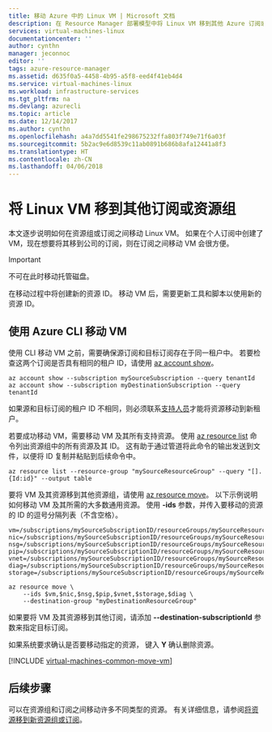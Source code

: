 ```yaml
---
title: 移动 Azure 中的 Linux VM | Microsoft 文档
description: 在 Resource Manager 部署模型中将 Linux VM 移到其他 Azure 订阅或资源组。
services: virtual-machines-linux
documentationcenter: ''
author: cynthn
manager: jeconnoc
editor: ''
tags: azure-resource-manager
ms.assetid: d635f0a5-4458-4b95-a5f8-eed4f41eb4d4
ms.service: virtual-machines-linux
ms.workload: infrastructure-services
ms.tgt_pltfrm: na
ms.devlang: azurecli
ms.topic: article
ms.date: 12/14/2017
ms.author: cynthn
ms.openlocfilehash: a4a7dd5541fe298675232ffa803f749e71f6a03f
ms.sourcegitcommit: 5b2ac9e6d8539c11ab0891b686b8afa12441a8f3
ms.translationtype: HT
ms.contentlocale: zh-CN
ms.lasthandoff: 04/06/2018
---
```

# <a name="move-a-linux-vm-to-another-subscription-or-resource-group"></a>将 Linux VM 移到其他订阅或资源组
本文逐步说明如何在资源组或订阅之间移动 Linux VM。 如果在个人订阅中创建了 VM，现在想要将其移到公司的订阅，则在订阅之间移动 VM 会很方便。

> [!IMPORTANT]
>不可在此时移动托管磁盘。 
>
>在移动过程中将创建新的资源 ID。 移动 VM 后，需要更新工具和脚本以使用新的资源 ID。 
> 
> 

## <a name="use-the-azure-cli-to-move-a-vm"></a>使用 Azure CLI 移动 VM


使用 CLI 移动 VM 之前，需要确保源订阅和目标订阅存在于同一租户中。 若要检查这两个订阅是否具有相同的租户 ID，请使用 [az account show](/cli/azure/account#az_account_show)。

```azurecli-interactive
az account show --subscription mySourceSubscription --query tenantId
az account show --subscription myDestinationSubscription --query tenantId
```
如果源和目标订阅的租户 ID 不相同，则必须联系[支持人员](https://portal.azure.com/#blade/Microsoft_Azure_Support/HelpAndSupportBlade/overview)才能将资源移动到新租户。

若要成功移动 VM，需要移动 VM 及其所有支持资源。 使用 [az resource list](/cli/azure/resource#az_resource_list) 命令列出资源组中的所有资源及其 ID。 这有助于通过管道将此命令的输出发送到文件，以便将 ID 复制并粘贴到后续命令中。

```azurecli-interactive
az resource list --resource-group "mySourceResourceGroup" --query "[].{Id:id}" --output table
```

要将 VM 及其资源移到其他资源组，请使用 [az resource move](/cli/azure/resource#az_resource_move)。 以下示例说明如何移动 VM 及其所需的大多数通用资源。 使用 **-ids** 参数，并传入要移动的资源的 ID 的逗号分隔列表（不含空格）。

```azurecli-interactive
vm=/subscriptions/mySourceSubscriptionID/resourceGroups/mySourceResourceGroup/providers/Microsoft.Compute/virtualMachines/myVM
nic=/subscriptions/mySourceSubscriptionID/resourceGroups/mySourceResourceGroup/providers/Microsoft.Network/networkInterfaces/myNIC
nsg=/subscriptions/mySourceSubscriptionID/resourceGroups/mySourceResourceGroup/providers/Microsoft.Network/networkSecurityGroups/myNSG
pip=/subscriptions/mySourceSubscriptionID/resourceGroups/mySourceResourceGroup/providers/Microsoft.Network/publicIPAddresses/myPublicIPAddress
vnet=/subscriptions/mySourceSubscriptionID/resourceGroups/mySourceResourceGroup/providers/Microsoft.Network/virtualNetworks/myVNet
diag=/subscriptions/mySourceSubscriptionID/resourceGroups/mySourceResourceGroup/providers/Microsoft.Storage/storageAccounts/mydiagnosticstorageaccount
storage=/subscriptions/mySourceSubscriptionID/resourceGroups/mySourceResourceGroup/providers/Microsoft.Storage/storageAccounts/mystorageacountname    

az resource move \
    --ids $vm,$nic,$nsg,$pip,$vnet,$storage,$diag \
    --destination-group "myDestinationResourceGroup"
```

如果要将 VM 及其资源移到其他订阅，请添加 **--destination-subscriptionId** 参数来指定目标订阅。

如果系统要求确认是否要移动指定的资源， 键入 **Y** 确认删除资源。

[!INCLUDE [virtual-machines-common-move-vm](../../../includes/virtual-machines-common-move-vm.md)]

## <a name="next-steps"></a>后续步骤
可以在资源组和订阅之间移动许多不同类型的资源。 有关详细信息，请参阅[将资源移到新资源组或订阅](../../resource-group-move-resources.md)。    


